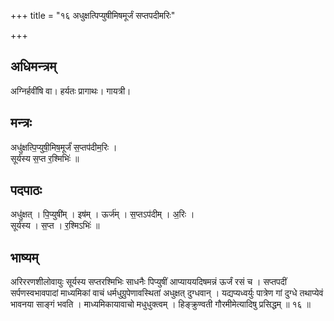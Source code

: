 +++
title = "१६ अधुक्षत्पिप्युषीमिषमूर्जं सप्तपदीमरिः"

+++
## अधिमन्त्रम्
अग्निर्हवींषि वा। हर्यतः प्रागाथः। गायत्री।

## मन्त्रः
अधु॑क्षत्पि॒प्युषी॒मिष॒मूर्जं॑ स॒प्तप॑दीम॒रिः ।  
सूर्य॑स्य स॒प्त र॒श्मिभिः॑ ॥

## पदपाठः
अधु॑क्षत् । पि॒प्युषी॑म् । इष॑म् । ऊर्ज॑म् । स॒प्तऽप॑दीम् । अ॒रिः ।  
सूर्य॑स्य । स॒प्त । र॒श्मिऽभिः॑ ॥

## भाष्यम्
अरिररणशीलोवायुः सूर्यस्य सप्तरश्मिभिः साधनैः पिप्युषीं आप्याययदिषमन्नं ऊर्जं रसं च । सप्तपदीं सर्पणस्वभावपादां माध्यमिकां वाचं धर्मधुग्रुपेणावस्थितां अधुक्षत् दुग्धवान् । यद्यप्यध्वर्युः पात्रेण गां दुग्धे तथाप्येवं भावनया साङ्गं भवति । माध्यमिकायावाचो मधुधुक्त्वम् । हिङ्क्रुण्वती गौरमीमेत्यादिषु प्रसिद्धम् ॥ १६ ॥
